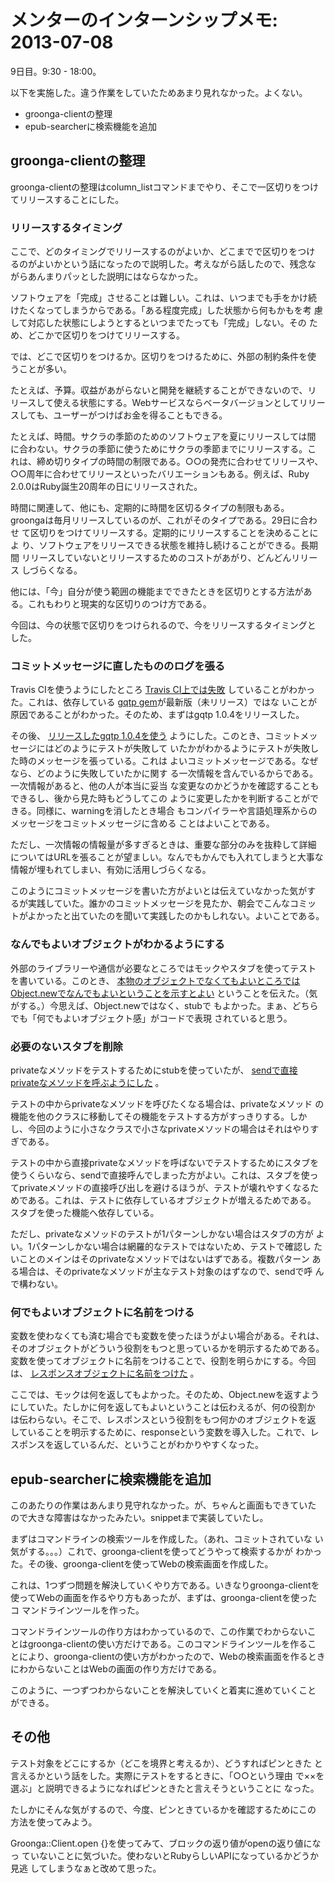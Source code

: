 # メンターのインターンシップメモ: 2013-07-08

9日目。9:30 - 18:00。

以下を実施した。違う作業をしていたためあまり見れなかった。よくない。

- groonga-clientの整理
- epub-searcherに検索機能を追加

## groonga-clientの整理

groonga-clientの整理はcolumn_listコマンドまでやり、そこで一区切りをつけ
てリリースすることにした。

### リリースするタイミング

ここで、どのタイミングでリリースするのがよいか、どこまでで区切りをつけ
るのがよいかという話になったので説明した。考えながら話したので、残念な
がらあんまりパッとした説明にはならなかった。

ソフトウェアを「完成」させることは難しい。これは、いつまでも手をかけ続
けたくなってしまうからである。「ある程度完成」した状態から何もかもを考
慮して対応した状態にしようとするといつまでたっても「完成」しない。その
ため、どこかで区切りをつけてリリースする。

では、どこで区切りをつけるか。区切りをつけるために、外部の制約条件を使
うことが多い。

たとえば、予算。収益があがらないと開発を継続することができないので、リ
リースして使える状態にする。Webサービスならベータバージョンとしてリリー
スしても、ユーザーがつけばお金を得ることもできる。

たとえば、時間。サクラの季節のためのソフトウェアを夏にリリースしては間
に合わない。サクラの季節に使うためにサクラの季節までにリリースする。こ
れは、締め切りタイプの時間の制限である。○○の発売に合わせてリリースや、
○○周年に合わせてリリースといったバリエーションもある。例えば、Ruby
2.0.0はRuby誕生20周年の日にリリースされた。

時間に関連して、他にも、定期的に時間を区切るタイプの制限もある。
groongaは毎月リリースしているのが、これがそのタイプである。29日に合わせ
て区切りをつけてリリースする。定期的にリリースすることを決めることによ
り、ソフトウェアをリリースできる状態を維持し続けることができる。長期間
リリースしていないとリリースするためのコストがあがり、どんどんリリース
しづらくなる。

他には、「今」自分が使う範囲の機能までできたときを区切りとする方法があ
る。これもわりと現実的な区切りのつけ方である。

今回は、今の状態で区切りをつけられるので、今をリリースするタイミングと
した。

### コミットメッセージに直したもののログを張る

Travis CIを使うようにしたところ
[Travis CI上では失敗](https://travis-ci.org/ranguba/groonga-client/jobs/8810569)
していることがわかった。これは、依存している
[gqtp gem](https://rubygems.org/gems/gqtp)が最新版（未リリース）ではな
いことが原因であることがわかった。そのため、まずはgqtp 1.0.4をリリースした。

その後、
[リリースしたgqtp 1.0.4を使う](https://github.com/ranguba/groonga-client/commit/7a99c0d699cf79c2373596e09748b07fbfb8f782)
ようにした。このとき、コミットメッセージにはどのようにテストが失敗して
いたかがわかるようにテストが失敗した時のメッセージを張っている。これは
よいコミットメッセージである。なぜなら、どのように失敗していたかに関す
る一次情報を含んでいるからである。一次情報があると、他の人が本当に妥当
な変更なのかどうかを確認することもできるし、後から見た時もどうしてこの
ように変更したかを判断することができる。同様に、warningを消したとき場合
もコンパイラーや言語処理系からのメッセージをコミットメッセージに含める
ことはよいことである。

ただし、一次情報の情報量が多すぎるときは、重要な部分のみを抜粋して詳細
についてはURLを張ることが望ましい。なんでもかんでも入れてしまうと大事な
情報が埋もれてしまい、有効に活用しづらくなる。

このようにコミットメッセージを書いた方がよいとは伝えていなかった気がす
るが実践していた。誰かのコミットメッセージを見たか、朝会でこんなコミッ
トがよかったと出ていたのを聞いて実践したのかもしれない。よいことである。

### なんでもよいオブジェクトがわかるようにする

外部のライブラリーや通信が必要なところではモックやスタブを使ってテスト
を書いている。このとき、
[本物のオブジェクトでなくてもよいところではObject.newでなんでもよいということを示すとよい](https://github.com/ranguba/groonga-client/commit/1c1a47060b9945cabfd7c3dfdf076ce790638f8a)
ということを伝えた。（気がする。）今思えば、Object.newではなく、stubで
もよかった。まぁ、どちらでも「何でもよいオブジェクト感」がコードで表現
されていると思う。

### 必要のないスタブを削除

privateなメソッドをテストするためにstubを使っていたが、
[sendで直接privateなメソッドを呼ぶようにした](https://github.com/ranguba/groonga-client/commit/177af1b95aed8d5484c75d91c08e7a9d46cfda56)
。

テストの中からprivateなメソッドを呼びたくなる場合は、privateなメソッド
の機能を他のクラスに移動してその機能をテストする方がすっきりする。しか
し、今回のように小さなクラスで小さなprivateメソッドの場合はそれはやりす
ぎである。

テストの中から直接privateなメソッドを呼ばないでテストするためにスタブを
使うくらいなら、sendで直接呼んでしまった方がよい。これは、スタブを使っ
てprivateメソッドの直接呼び出しを避けるほうが、テストが壊れやすくなるた
めである。これは、テストに依存しているオブジェクトが増えるためである。
スタブを使った機能へ依存している。

ただし、privateなメソッドのテストが1パターンしかない場合はスタブの方が
よい。1パターンしかない場合は網羅的なテストではないため、テストで確認し
たいことのメインはそのprivateなメソッドではないはずである。複数パターン
ある場合は、そのprivateなメソッドが主なテスト対象のはずなので、sendで呼
んで構わない。

### 何でもよいオブジェクトに名前をつける

変数を使わなくても済む場合でも変数を使ったほうがよい場合がある。それは、
そのオブジェクトがどういう役割をもつと思っているかを明示するためである。
変数を使ってオブジェクトに名前をつけることで、役割を明らかにする。今回
は、
[レスポンスオブジェクトに名前をつけた](https://github.com/ranguba/groonga-client/commit/24cbce1584cb535457dbaf86a2275057e8171dfe)
。

ここでは、モックは何を返してもよかった。そのため、Object.newを返すよう
にしていた。たしかに何を返してもよいということは伝わえるが、何の役割か
は伝わらない。そこで、レスポンスという役割をもつ何かのオブジェクトを返
していることを明示するために、responseという変数を導入した。これで、レ
スポンスを返しているんだ、ということがわかりやすくなった。

## epub-searcherに検索機能を追加

このあたりの作業はあんまり見守れなかった。が、ちゃんと画面もできていた
ので大きな障害はなかったみたい。snippetまで実装していたし。

まずはコマンドラインの検索ツールを作成した。（あれ、コミットされていな
い気がする。。。）これで、groonga-clientを使ってどうやって検索するかが
わかった。その後、groonga-clientを使ってWebの検索画面を作成した。

これは、1つずつ問題を解決していくやり方である。いきなりgroonga-clientを
使ってWebの画面を作るやり方もあったが、まずは、groonga-clientを使ったコ
マンドラインツールを作った。

コマンドラインツールの作り方はわかっているので、この作業でわからないこ
とはgroonga-clientの使い方だけである。このコマンドラインツールを作るこ
とにより、groonga-clientの使い方がわかったので、Webの検索画面を作るとき
にわからないことはWebの画面の作り方だけである。

このように、一つずつわからないことを解決していくと着実に進めていくこと
ができる。

## その他

テスト対象をどこにするか（どこを境界と考えるか）、どうすればピンときた
と言えるかという話をした。実際にテストをするときに、「○○という理由
で××を選ぶ」と説明できるようになればピンときたと言えそうということに
なった。

たしかにそんな気がするので、今度、ピンときているかを確認するためにこの
方法を使ってみよう。

Groonga::Client.open {}を使ってみて、ブロックの返り値がopenの返り値になっ
ていないことに気づいた。使わないとRubyらしいAPIになっているかどうか見逃
してしまうなぁと改めて思った。
